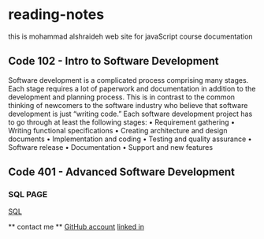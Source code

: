 # reading-notes

this is mohammad alshraideh web site for  javaScript course documentation  

## Code 102 - Intro to Software Development

Software development is a complicated process comprising many stages. Each stage requires a
lot of paperwork and documentation in addition to the development and planning process. This
is in contrast to the common thinking of newcomers to the software industry who believe that
software development is just “writing code.” Each software development project has to go
through at least the following stages:
• Requirement gathering
• Writing functional specifications
• Creating architecture and design documents
• Implementation and coding
• Testing and quality assurance
• Software release
• Documentation
• Support and new features

## Code 401 - Advanced Software Development
  ### SQL PAGE 
[SQL](./sql.md)


** contact me **
[GitHub account](https://github.com/mohammadsh96)
[linked in ](https://www.linkedin.com/in/mohammad-alshraideh-67820b186/)